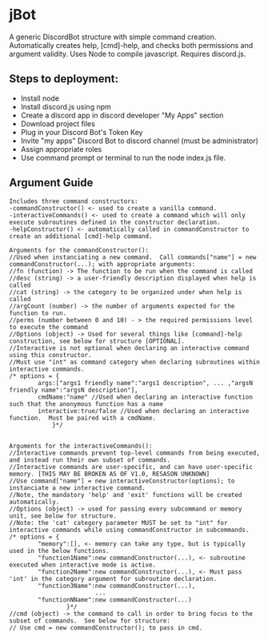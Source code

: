 # jBot
A generic DiscordBot structure with simple command creation.  Automatically creates help, [cmd]-help, and checks both permissions and argument validity.
Uses Node to compile javascript.  Requires discord.js.

## Steps to deployment:
* Install node
* Install discord.js using npm
* Create a discord app in discord developer "My Apps" section
* Download project files
* Plug in your Discord Bot's Token Key
* Invite "my apps" Discord Bot to discord channel (must be administrator)
* Assign appropriate roles
* Use command prompt or terminal to run the node index.js file.

## Argument Guide
```
Includes three command constructors:
-commandConstructor() <- used to create a vanilla command.
-interactiveCommands() <- used to create a command which will only execute subroutines defined in the constructor declaration.
-helpConstructor() <- automatically called in commandConstructor to create an additional [cmd]-help command.

Arguments for the commandConstructor():
//Used when instanciating a new command.  Call commands["name"] = new commandConstructor(...); with appropriate arguments:
//fn (function) -> The function to be run when the command is called
//desc (string) -> a user-friendly description displayed when help is called
//cat (string) -> the category to be organized under when help is called
//argCount (number) -> the number of arguments expected for the function to run.
//perms (number between 0 and 10) - > the required permissions level to execute the command
//Options (object) -> Used for several things like [command]-help construction, see below for structure [OPTIONAL].  
//Interactive is not optional when declaring an interactive command using this constructor.  
//Must use "int" as command category when declaring subroutines within interactive commands.
/* options = {
		args:["args1 friendly name":"args1 description", ... ,"argsN friendly name":"argsN description"],
		cmdName:"name" //Used when declaring an interactive function such that the anonymous function has a name
		interactive:true/false //Used when declaring an interactive function.  Must be paired with a cmdName.
			}*/
            

Arguments for the interactiveCommands():
//Interactive commands prevent top-level commands from being executed, and instead run their own subset of commands.
//Interactive commands are user-specific, and can have user-specific memory. [THIS MAY BE BROKEN AS OF V1.0, RESASON UNKNOWN]
//Use command["name"] = new interactiveConstructor(options); to instanciate a new interactive command.
//Note, the mandatory 'help' and 'exit' functions will be created automatically.
//Options (object) -> used for passing every subcommand or memory unit, see below for structure.
//Note: the 'cat' category parameter MUST be set to "int" for interactive commands while using commandConstructor in subcommands.
/* options = {
		"memory":[], <- memory can take any type, but is typically used in the below functions.
		"function1Name":new commandConstructor(...), <- subroutine executed when interactive mode is active.
		"function2Name":new commandConstructor(...), <- Must pass 'int' in the category argument for subroutine declaration.
		"function3Name":new commandConstructor(...),
						...
		"functionNName":new commandConstructor(...)
				}*/
//cmd (object) -> the command to call in order to bring focus to the subset of commands.  See below for structure:
// Use cmd = new commandConstructor(); to pass in cmd.
```
